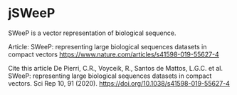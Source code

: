 # jSWeeP
SWeeP is a vector representation of biological sequence.

Article: SWeeP: representing large biological sequences datasets in compact vectors
https://www.nature.com/articles/s41598-019-55627-4

Cite this article
De Pierri, C.R., Voyceik, R., Santos de Mattos, L.G.C. et al. SWeeP: representing large biological sequences datasets in compact vectors. Sci Rep 10, 91 (2020). https://doi.org/10.1038/s41598-019-55627-4
